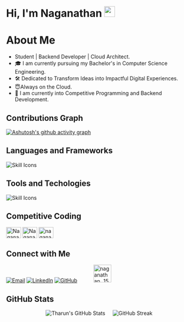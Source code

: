 # Hi, I'm Naganathan <img src="https://github.com/TheDudeThatCode/TheDudeThatCode/blob/master/Assets/Hi.gif" width="29px">


# About Me
- Student | Backend Developer | Cloud Architect.
- 🎓 I am currently pursuing my Bachelor's in Computer Science Engineering.
- 🛠 Dedicated to Transform Ideas into Impactful Digital Experiences.
- 😇Always on the Cloud.
- 👀 I am currently into Competitive Programming and Backend Development.

## Contributions Graph
[![Ashutosh's github activity graph](https://github-readme-activity-graph.vercel.app/graph?username=Naganathan05&bg_color=001724&color=fafafa&line=005fa8&point=1790ee&area=true&hide_border=true)](https://github.com/Naganathan05/)

## Languages and Frameworks
![Skill Icons](https://skillicons.dev/icons?i=c,cpp,python,java,javascript,html,css,terraform,nodejs,expressjs,docker,mysql,postgresql,dynamodb,mongodb,sqlite,nginx,react,bash,regex&theme=dark&perline=15)

## Tools and Techologies
![Skill Icons](https://skillicons.dev/icons?i=aws,postman,git,github,linux,vscode,visualstudio,idea,eclipse,ubuntu,vercel,heroku,stackoverflow&theme=dark&perline=15)

## Competitive Coding 

<p align="left">
<a href="https://www.leetcode.com/Naganathan_Ramesh" target="blank"><img align="center" src="https://raw.githubusercontent.com/rahuldkjain/github-profile-readme-generator/master/src/images/icons/Social/leet-code.svg" alt="Naganathan_Ramesh" height="30" width="40" /></a>
<a href="https://www.naukri.com/code360/profile/Naganathan" target="_blank"><img align="center" src="https://github.com/user-attachments/assets/00217c88-b6c9-4c20-98e0-d19d47ad975e" alt="Naganathan" height="30" width="40" /></a>
<a href="https://auth.geeksforgeeks.org/user/naganathcoam" target="blank"><img align="center" src="https://raw.githubusercontent.com/rahuldkjain/github-profile-readme-generator/master/src/images/icons/Social/geeks-for-geeks.svg" alt="naganathcoam" height="30" width="40" /></a>
</p>

<h2> Connect with Me </h2>
<div>
    <a href="mailto:naganathan1555@gmail.com" target="_blank"><img src="https://skillicons.dev/icons?i=gmail" title="Email" /></a>
    <a href="https://linkedin.com/in/naganathan-m-r-388434286" target="_blank"><img src="https://skillicons.dev/icons?i=linkedin" title="LinkedIn" /></a>
    <a href="https://github.com/Naganathan05" target="_blank"><img src="https://skillicons.dev/icons?i=github" title="GitHub" /></a>
    <a href="https://instagram.com/naganathan_.15._" target="_blank"> <img style="margin: 0 40px;" height="48" width="48" src="https://raw.githubusercontent.com/rahuldkjain/github-profile-readme-generator/master/src/images/icons/Social/instagram.svg" alt="naganathan_.15._" /> </a>
</div>

<h2>GitHub Stats</h2>
<div style="display: flex; justify-content: center; align-items: center; gap: 20px; flex-wrap: nowrap;">
    <img src="https://github-readme-stats.vercel.app/api?username=TharunKumarrA&theme=gotham&show_icons=true&hide_border=true&count_private=true" alt="Tharun's GitHub Stats" />
    <img src="https://github-readme-streak-stats.herokuapp.com/?user=TharunKumarrA&theme=gotham&hide_border=true" alt="GitHub Streak" />
</div>



